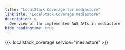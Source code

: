 ```yaml
---
title: "LocalStack Coverage for mediastore"
linkTitle: "LocalStack Coverage mediastore"
description: >
  Overview of the implemented AWS APIs in mediastore
hide_readingtime: true
---
```


{{< localstack_coverage service="mediastore" >}}

